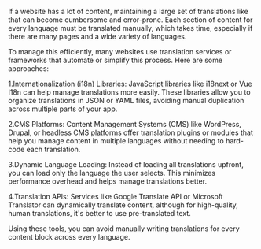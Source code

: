 If a website has a lot of content, maintaining a large set of translations like that can become cumbersome and error-prone. 
Each section of content for every language must be translated manually, which takes time, especially if there are many pages and a wide variety of languages.

To manage this efficiently, many websites use translation services or frameworks that automate or simplify this process. Here are some approaches:

1.Internationalization (i18n) Libraries: JavaScript libraries like i18next or Vue I18n can help manage translations more easily. These libraries allow you to organize translations in JSON or YAML files, avoiding manual duplication across multiple parts of your app.

2.CMS Platforms: Content Management Systems (CMS) like WordPress, Drupal, or headless CMS platforms offer translation plugins or modules that help you manage content in multiple languages without needing to hard-code each translation.

3.Dynamic Language Loading: Instead of loading all translations upfront, you can load only the language the user selects. This minimizes performance overhead and helps manage translations better.

4.Translation APIs: Services like Google Translate API or Microsoft Translator can dynamically translate content, although for high-quality, human translations, it's better to use pre-translated text.

Using these tools, you can avoid manually writing translations for every content block across every language.
